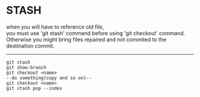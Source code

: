 STASH  
=========  
when you will have to reference old file,  
you must use 'git stash' command before using 'git checkout' command.
Otherwise you might bring files repaired and not commited to the destination commit.  
  
---------------------------------------------------------    
```  
git stash  
git show-branch  
git checkout <name>   
--do something(copy and so on)--  
git checkout <name>  
git stash pop --index  
```  
